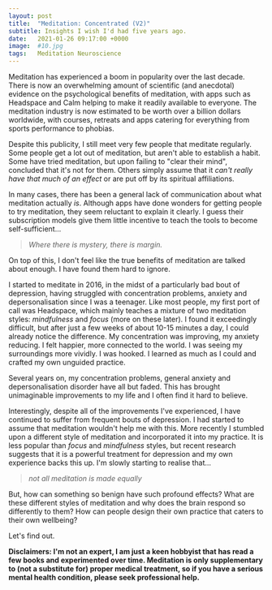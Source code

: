 ```yaml
---
layout: post
title:  "Meditation: Concentrated (V2)"
subtitle: Insights I wish I'd had five years ago.
date:   2021-01-26 09:17:00 +0000
image:  #10.jpg
tags:   Meditation Neuroscience
---
```

Meditation has experienced a boom in popularity over the last decade. There is now an overwhelming amount of scientific (and anecdotal) evidence on the psychological benefits of meditation, with apps such as Headspace and Calm helping to make it readily available to everyone. The meditation industry is now estimated to be worth over a billion dollars worldwide, with courses, retreats and apps catering for everything from sports performance to phobias.

Despite this publicity, I still meet very few people that meditate regularly. Some people get a lot out of meditation, but aren't able to establish a habit. Some have tried meditation, but upon failing to "clear their mind", concluded that it's not for them. Others simply assume that it _can't really have that much of an effect_ or are put off by its spiritual affiliations.

In many cases, there has been a general lack of communication about what meditation actually _is_. Although apps have done wonders for getting people to try meditation, they seem reluctant to explain it clearly. I guess their subscription models give them little incentive to teach the tools to become self-sufficient...

> _Where there is mystery, there is margin._ 

On top of this, I don't feel like the true benefits of meditation are talked about enough. I have found them hard to ignore.

I started to meditate in 2016, in the midst of a particularly bad bout of depression, having struggled with concentration problems, anxiety and depersonalisation since I was a teenager. Like most people, my first port of call was Headspace, which mainly teaches a mixture of two meditation styles: _mindfulness_ and _focus_ (more on these later). I found it exceedingly difficult, but after just a few weeks of about 10-15 minutes a day, I could already notice the difference. My concentration was improving, my anxiety reducing. I felt happier, more connected to the world. I was seeing my surroundings more vividly. I was hooked. I learned as much as I could and crafted my own unguided practice.

Several years on, my concentration problems, general anxiety and depersonalisation disorder have all but faded. This has brought unimaginable improvements to my life and I often find it hard to believe.

Interestingly, despite all of the improvements I've experienced, I have continued to suffer from frequent bouts of depression. I had started to assume that meditation wouldn't help me with this. More recently I stumbled upon a different style of meditation and incorporated it into my practice. It is less popular than _focus_ and _mindfulness_ styles, but recent research suggests that it is a powerful treatment for depression and my own experience backs this up. I'm slowly starting to realise that...

> _not all meditation is made equally_

But, how can something so benign have such profound effects? What are these different styles of meditation and why does the brain respond so differently to them? How can people design their own practice that caters to their own wellbeing?

Let's find out.

**Disclaimers: I'm not an expert, I am just a keen hobbyist that has read a few books and experimented over time. Meditation is only supplementary to (not a substitute for) proper medical treatment, so if you have a serious mental health condition, please seek professional help.**

<!--
## Stuff

- Explain how the overwhelming number of different meditation on offer can be broadly broken down into four categories.
Striving for self-sufficiency and efficiency, I soon delved into the literature surrounding mindfulness and focus meditation and crafted an unguided routine based on these two disciplines.

That is until the last few months, when I stumbled across a third style of meditation known as "open heart" and incorporated it into my practice. I have really been blown away by the impact that it has had on my mood.

I now get immense satisfaction every day from a simple unguided meditation.  This meditation addresses specific parts of my own wellbeing, drawing on neurological research. what I have learnedbut it is modular so it can be adapted for differing needs. The benefits that I've experienced from this simple practice really have been incalculable and I would like to show everyone how to do the same.

That is until I recently reread/read  and [Into The Magic Shop](https://amzn.to/2M9rcyD) by Dr Jim Doty. 

Despite being so simple, anybody that has ever tried these two exercises will know that they are deceptively hard. The disobedience of your own mind never fails to surprise you and it can bring waves of emotional turmoil, even anger and frustration. However, 
it has sparked a deep interest to find out _"how on Earth is this possible?"_


# The Four Categories of Meditation 

Here I will summarise "Meditation Interventions to Rewire the Brain" by Dr Jeff Tarrant.
Two of the most common styles of m: mindfulness and concentration. I will delve further into these below, but they are by far the most common and make up the majority of app-based meditations, as well as many traditional styles such as Vipassana (from what I gather). My own experience of practicing these, for as little as 5-10 minutes a day, is that they are extremely effective at treating concentration problems and anxiety.

### Focus meditation
Focus meditation is summarised extremely succinctly in _Meditation Interventions_:

_"Focus meditations involve a voluntary and sustained attention on a chosen object, such as the breath, a part of the body, a strong visual image or a word or phrase. When the attention wanders from this object, the goal is to recognise this as soon as possible and without judgment return attention to the original focus."_

Research has shown the focus meditations increase activation in various aspects of the brain, but importantly in the Anterior Cingulate Cortex. This means that focus forms of meditation are the perfect antidote for the stereotypical under-activated patterns seen in ADHD. Even for people without attention disorders, focus meditation has been shown to improve concentration, memory problems, self-monitoring, cognitive self-awareness and mental stability, with effects observed in just a matter of weeks.

Take for example, ADD/ADHD. [List symptoms], [list problematic lifestyle factors]. Neurobiologically, this is commonly characterised by an under-activated Prefrontal Cortex (specifically the Anterior Cingulate Cortex). In-fact, specific patterns of under-activation seen with EEG now have FDA approval as a reliable method for detecting the disorder. The stimulation-seeking behaviour that is typical of people with attention-deficit disorder seems to be the under-activated brain's way of becoming more activated. This is the reason that stimulants such as Ritalin are used to treat ADHD, because they stimulate the frontal areas of the brain - a fact that is counter-intuitive unless you look at the neurobiology.

Focus meditation exactly as described here makes up about 65% of my entire practice.

### Mindfulness meditation

_"Mindfulness meditations... involve a dispassionate, non-evaluative awareness of ongoing experience, open presence, a non-judgmental awareness of sensory, cognitive and affective experiences as it arises in the present moment."_


One side-effect of the fact that humans are such intelligent, abstract thinkers is that on top of the external threats we experience in our every day lives, we also get to construct hypothetical threats within the comfort of our own minds, by projecting our hopes and fears out into the past and future. A common trait of anxiety is that it causes sufferers to treat these projections and stories as real existential threats, with their nervous system preparing the fight-or-flight response on an almost continuous basis - often in response to minor social or environmental triggers. Humans are able to ruminate on our thoughts and memories, so the stress associated with these triggers can linger for long after the initial situation arises. This is in stark contrast to other species in the animal kingdom, that might have a visceral response whilst under threat, but return back to normality extremely rapidly as the adrenaline leaves their blood stream.

From a neurological perspective, anxiety is understood largely by the interaction between the brain's emotional centre, known as Limbic System or "lizard brain", and the Prefrontal Cortex, which is where lots of the logical decision-making gets made. The Limbic System is mainly comprised of the amygdala and the hippocampus and is responsible for the expression of primal emotions such as fear and anger, the retrieval of emotional memories and engaging the "fight-or-flight" response to threats. In a simplistic view, it's the job of the Anterior Cingulate Cortex to mediate the communication between the Limbic System and the Prefrontal Cortex. In the brain, anxiety is often characterised by an _over-active Cingulate Cortex_ that is not able to regulate the activity of the known as the limbic system.

It just so happens that Mindfulness meditation has been shown to be beneficial for these types of brain patterns. Quietening down a hot cingulate cortex. Strengthening the regulatory power of the prefrontal cortex, which allows greater awareness and control over negative emotions and memories.

Mindfulness has a focus component, as one must have control over where they place their attention. This means that it's recommended that beginners start with focus meditation. You might be thinking that "shouldn't we be quietening down a hot cingulate, not heating it up?!" but Tarrant says that generally you cannot aggravate fast brainwave patterns with focus meditation. Many people with fast brain patterns also have difficulty focusing their attention, with too many things coming and going through their mind. For this reason, it is advised that if you suffer from anxiety then you should start with focus meditation and then incorporate mindfulness later.


### Open Heart meditation
In [[Meditation Interventions to Rewire the Brain]], Tarrant states that the depressed brain tends to have less activation on the left, which can be used as a marker for potential mood related issues.
Now that we have seen how a link can be made between psychological disorders and brain activation, now I will summarise the four different meditation styles as outlined by Tarrant. 
There is an undeniable common theme between all different types of meditation: to practice not identifying with your thoughts. However, research has shown that the way you use your awareness during the practice changes the effect it has on your brain. By understanding this, you can

# Common misconceptions

### Misconception 1: In order to successfully meditate, I must "clear my mind" and not get distracted
Engrained into this is the notion that meditation is some passive, static state that you attain once you have simply filtered out all of the active thinking.

- That there is essentially one type of meditation and it's all just "good for you".
- Meditation is hard, or hard to define.

Beliefs I want to instil:
- Meditation is a deeply active and dynamic _process_. In focus meditation, it is a cycle between activity of the DMN and the ACC.
- Getting distracted, and noticing it, is something to celebrate immensely. Every time you catch yourself doing it, even if you've been lost in thought for 4 minutes of your guided meditation, once you notice and bring yourself back you should be applauding yourself.
- That there are four main types of meditation and each of them has slightly different benefits. 
- The aim of meditation is very rarely to "clear your mind" - in Quiet Mind meditations. I wouldn't recommend these for beginners anyway. Normally, there is a clearly defined "object" you are focussing your attention on.
- For about 80% of cases, meditation could consist of just focusing on your breath for anywhere from 1 to 60 minutes a day. The same specific sensation, not exploring different aspects. Every time you get distracted, gently and without judgement bringing your focus back to the breath.

# Conclusions

I'd like to stress here how incredibly difficult I found Focus and Mindfulness meditation when I first started Headspace back in 2016. My own specific mental health at the time was unbelievably poor as I was suffering from some anxiety-induced attentional disorder, as well as moderate depression. Any attempt to focus on any particular thing was essentially futile. Any attempt to observe thoughts and feelings inevitably caused me to get wrapped up in some negative self-narrative. But over time, day-by-day, I persevered. Week by week, I could notice differences. The world seemed more vivid, clearer. I could focus for longer periods of time, with less stimulation and without drifting into anxious self-talk. I was starting to notice stories that I was telling myself and simply chuckle at thoughts. With meditation, much like any good habit, it's the compounding benefits over time which make it truly magical.


My approach until recently, was two typical exercises: Focusing on my breath. Body scanning, which is a popular "mindfulness". This is a very typical "stack" of exercises that comprise much of the meditations in the major apps. Indeed these two forms of exercise are overwhelmingly beneficial, as I'll present below. I had always found that they massively helped with attention problems, anxiety and overall mental stability, but ultimately did very little for dealing with depression - apart from the indirect benefits due to living a more calm and enjoyable life. I accepted this as a fact of life, that "meditation couldn't really help me feel less depressed"
Recently, I re-read [[Meditation Interventions to Rewire the Brain]] by Dr Jeff Tarrant (a clinical psychologist that specialises in neuroscience-backed approaches to treating psychological disorders). In this book he introduces modern neuroscience research into the effects of meditation and argues that any style of meditation can be roughly categorised into four systems. advises clinicians on which styles to use for different conditions.


-->